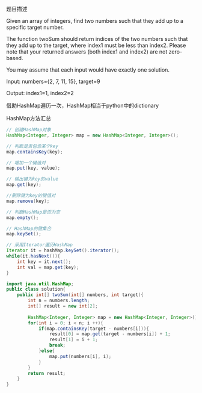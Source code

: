 题目描述


Given an array of integers, find two numbers such that they add up to a specific target number.

The function twoSum should return indices of the two numbers such that they add up to the target, where index1 must be less than index2. Please note that your returned answers (both index1 and index2) are not zero-based.

You may assume that each input would have exactly one solution.

Input: numbers={2, 7, 11, 15}, target=9

Output: index1=1, index2=2

借助HashMap遍历一次，HashMap相当于python中的dictionary

HashMap方法汇总
```java
// 创建HashMap对象
HashMap<Integer, Integer> map = new HashMap<Integer, Integer>();

// 判断是否包含某个key
map.containsKey(key);

// 增加一个键值对
map.put(key, value);

// 输出键为key的value
map.get(key);

//删除键为key的键值对
map.remove(key);

// 判断HashMap是否为空
map.empty();

// HashMap的键集合
map.keySet();

// 采用Iterator遍历HashMap
Iterator it = hashMap.keySet().iterator();
while(it.hasNext()){
    int key = it.next();
    int val = map.get(key);
}
```


```java
import java.util.HashMap;
public class solution{
    public int[] twoSum(int[] numbers, int target){
        int n = numbers.length;
        int[] result = new int[2];
        
        HashMap<Integer, Integer> map = new HashMap<Integer, Integer>();
        for(int i = 0; i < n; i ++){
            if(map.containsKey(target - numbers[i])){
                result[0] = map.get(target - numbers[i]) + 1;
                result[1] = i + 1;
                break;
            }else{
                map.put(numbers[i], i);
            }
        }
        return result;
    }
}
```
